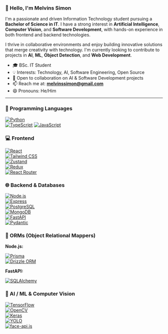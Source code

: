 ### 👋 Hello, I'm Melvins Simon

I'm a passionate and driven Information Technology student pursuing a **Bachelor of Science in IT**. I have a strong interest in **Artificial Intelligence**, **Computer Vision**, and **Software Development**, with hands-on experience in both frontend and backend technologies.

I thrive in collaborative environments and enjoy building innovative solutions that merge creativity with technology. I'm currently looking to contribute to projects in **AI**, **ML**, **Object Detection**, and **Web Development**.

- 🎓 BSc. IT Student  
- 💡 Interests: Technology, AI, Software Engineering, Open Source  
- 🤝 Open to collaboration on AI & Software Development projects  
- 📫 Reach me at: **melvinssimon@gmail.com**  
- 😄 Pronouns: He/Him

---

### 🧠 Programming Languages

[![Python](https://img.shields.io/badge/Python-3776AB?style=for-the-badge&logo=python&logoColor=white)](https://www.python.org/)  
[![TypeScript](https://img.shields.io/badge/TypeScript-3178C6?style=for-the-badge&logo=typescript&logoColor=white)](https://www.typescriptlang.org/)
[![JavaScript](https://img.shields.io/badge/JavaScript-F7DF1E?style=for-the-badge&logo=javascript&logoColor=black)](https://developer.mozilla.org/en-US/docs/Web/JavaScript)

### 💻 Frontend

[![React](https://img.shields.io/badge/React-61DAFB?style=for-the-badge&logo=react&logoColor=black)](https://react.dev/)  
[![Tailwind CSS](https://img.shields.io/badge/Tailwind_CSS-38B2AC?style=for-the-badge&logo=tailwind-css&logoColor=white)](https://tailwindcss.com/)  
[![Zustand](https://img.shields.io/badge/Zustand-000000?style=for-the-badge&logo=react&logoColor=white)](https://github.com/pmndrs/zustand)  
[![Redux](https://img.shields.io/badge/Redux-593D88?style=for-the-badge&logo=redux&logoColor=white)](https://redux.js.org/)  
[![React Router](https://img.shields.io/badge/React%20Router-CA4245?style=for-the-badge&logo=reactrouter&logoColor=white)](https://reactrouter.com/)


### 🌐 Backend & Databases

[![Node.js](https://img.shields.io/badge/Node.js-339933?style=for-the-badge&logo=node.js&logoColor=white)](https://nodejs.org/)  
[![Express](https://img.shields.io/badge/Express-000000?style=for-the-badge&logo=express&logoColor=white)](https://expressjs.com/)  
[![PostgreSQL](https://img.shields.io/badge/PostgreSQL-336791?style=for-the-badge&logo=postgresql&logoColor=white)](https://www.postgresql.org/)  
[![MongoDB](https://img.shields.io/badge/MongoDB-47A248?style=for-the-badge&logo=mongodb&logoColor=white)](https://www.mongodb.com/)  
[![FastAPI](https://img.shields.io/badge/FastAPI-009688?style=for-the-badge&logo=fastapi&logoColor=white)](https://fastapi.tiangolo.com/)  
[![Pydantic](https://img.shields.io/badge/Pydantic-0A0A0A?style=for-the-badge&logo=python&logoColor=white)](https://docs.pydantic.dev/)  

### 🧩 ORMs (Object Relational Mappers)

**Node.js:**

[![Prisma](https://img.shields.io/badge/Prisma-2D3748?style=for-the-badge&logo=prisma&logoColor=white)](https://www.prisma.io/)  
[![Drizzle ORM](https://img.shields.io/badge/Drizzle%20ORM-000000?style=for-the-badge&logo=data&logoColor=white)](https://orm.drizzle.team/)

**FastAPI:**

[![SQLAlchemy](https://img.shields.io/badge/SQLAlchemy-FF1717?style=for-the-badge&logo=python&logoColor=white)](https://www.sqlalchemy.org/)


### 🧠 AI / ML & Computer Vision

[![TensorFlow](https://img.shields.io/badge/TensorFlow-FF6F00?style=for-the-badge&logo=tensorflow&logoColor=white)](https://www.tensorflow.org/)  
[![OpenCV](https://img.shields.io/badge/OpenCV-5C3EE8?style=for-the-badge&logo=opencv&logoColor=white)](https://opencv.org/)  
[![Keras](https://img.shields.io/badge/Keras-D00000?style=for-the-badge&logo=keras&logoColor=white)](https://keras.io/)  
[![YOLO](https://img.shields.io/badge/YOLO-00FFFF?style=for-the-badge&logo=yolo&logoColor=black)](https://github.com/ultralytics/yolov5)  
[![face-api.js](https://img.shields.io/badge/face--api.js-00599C?style=for-the-badge&logo=javascript&logoColor=white)](https://github.com/justadudewhohacks/face-api.js)  
